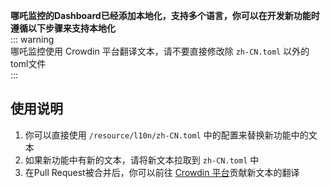 **哪吒监控的Dashboard已经添加本地化，支持多个语言，你可以在开发新功能时遵循以下步骤来支持本地化**  
::: warning  
哪吒监控使用 Crowdin 平台翻译文本，请不要直接修改除 `zh-CN.toml` 以外的toml文件  
:::  
## 使用说明
1. 你可以直接使用 `/resource/l10n/zh-CN.toml` 中的配置来替换新功能中的文本
2. 如果新功能中有新的文本，请将新文本拉取到 `zh-CN.toml` 中
3. 在Pull Request被合并后，你可以前往 [Crowdin 平台](https://crowdin.com/project/nezha)贡献新文本的翻译
